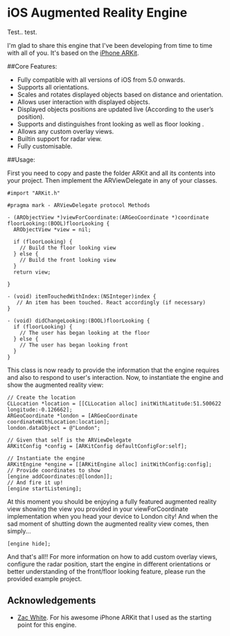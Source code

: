 iOS Augmented Reality Engine
=========


Test.. test.

I'm glad to share this engine that I've been developing from time to time with all of you. It's based on the [iPhone ARKit](https://github.com/zac/iphonearkit).

##Core Features:

 * Fully compatible with all versions of iOS from 5.0 onwards.
 * Supports all orientations.
 * Scales and rotates displayed objects based on distance and orientation.
 * Allows user interaction with displayed objects.
 * Displayed objects positions are updated live (According to the user’s position).
 * Supports and distinguishes front looking as well as floor looking .
 * Allows any custom overlay views.
 * Builtin support for radar view.
 * Fully customisable.

##Usage:

First you need to copy and paste the folder ARKit and all its contents into your project. Then implement the ARViewDelegate in any of your classes.

    #import "ARKit.h"

    #pragma mark - ARViewDelegate protocol Methods

    - (ARObjectView *)viewForCoordinate:(ARGeoCoordinate *)coordinate floorLooking:(BOOL)floorLooking {
      ARObjectView *view = nil;
    
      if (floorLooking) {
        // Build the floor looking view
      } else {
        // Build the front looking view
      }
      return view;

    }

    - (void) itemTouchedWithIndex:(NSInteger)index {
       // An item has been touched. React accordingly (if necessary)
    }

    - (void) didChangeLooking:(BOOL)floorLooking {
      if (floorLooking) {
        // The user has began looking at the floor    
      } else {
        // The user has began looking front
      }
    }
 
This class is now ready to provide the information that the engine requires and also to respond to user's interaction. Now, to instantiate the engine and show the augmented reality view:

    // Create the location
    CLLocation *location = [[CLLocation alloc] initWithLatitude:51.500622 longitude:-0.126662];
    ARGeoCoordinate *london = [ARGeoCoordinate coordinateWithLocation:location];
    london.dataObject = @"London";
    
    // Given that self is the ARViewDelegate
    ARKitConfig *config = [ARKitConfig defaultConfigFor:self];
    
    // Instantiate the engine
    ARKitEngine *engine = [[ARKitEngine alloc] initWithConfig:config];
    // Provide coordinates to show
    [engine addCoordinates:@[london]];
    // And fire it up!
    [engine startListening];

At this moment you should be enjoying a fully featured augmented reality view showing the view you provided in your viewForCoordinate implementation when you head your device to London city! And when the sad moment of shutting down the augmented reality view comes, then simply...

    [engine hide];

And that's all!! For more information on how to add custom overlay views, configure the radar position, start the engine in different orientations or better understanding of the front/floor looking feature, please run the provided example project.

## Acknowledgements

 * [Zac White](https://github.com/zac). For his awesome iPhone ARKit that I used as the starting point for this engine.


